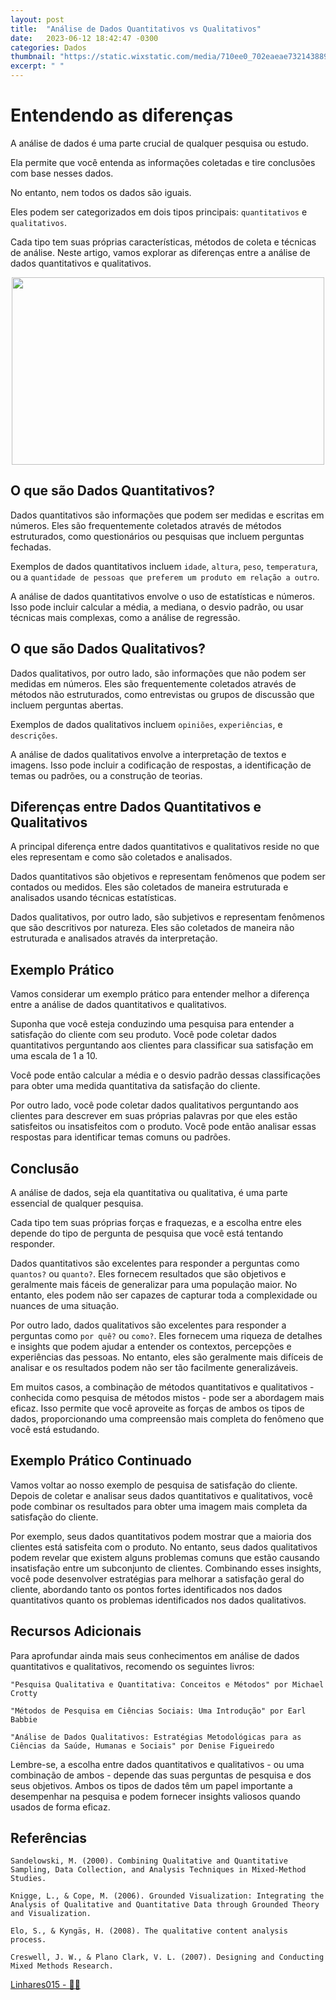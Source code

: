 ```yaml
---
layout: post
title:  "Análise de Dados Quantitativos vs Qualitativos"
date:   2023-06-12 18:42:47 -0300
categories: Dados
thumbnail: "https://static.wixstatic.com/media/710ee0_702eaeae73214388973a332943505000~mv2.jpg/v1/fill/w_2187,h_1640,al_c,q_90/710ee0_702eaeae73214388973a332943505000~mv2.webp"
excerpt: " "
---
```


# Entendendo as diferenças

A análise de dados é uma parte crucial de qualquer pesquisa ou estudo. 

Ela permite que você entenda as informações coletadas e tire conclusões com base nesses dados. 

No entanto, nem todos os dados são iguais. 

Eles podem ser categorizados em dois tipos principais: `quantitativos` e `qualitativos`. 

Cada tipo tem suas próprias características, métodos de coleta e técnicas de análise. Neste artigo, vamos explorar as diferenças entre a análise de dados quantitativos e qualitativos.

<p align="center">
  <img src="https://static.wixstatic.com/media/710ee0_702eaeae73214388973a332943505000~mv2.jpg/v1/fill/w_2187,h_1640,al_c,q_90/710ee0_702eaeae73214388973a332943505000~mv2.webp" width="500" height="300">
</p>

## O que são Dados Quantitativos?

Dados quantitativos são informações que podem ser medidas e escritas em números. Eles são frequentemente coletados através de métodos estruturados, como questionários ou pesquisas que incluem perguntas fechadas. 

Exemplos de dados quantitativos incluem `idade`, `altura`, `peso`, `temperatura`, ou a `quantidade de pessoas que preferem um produto em relação a outro`.

A análise de dados quantitativos envolve o uso de estatísticas e números. Isso pode incluir calcular a média, a mediana, o desvio padrão, ou usar técnicas mais complexas, como a análise de regressão.

## O que são Dados Qualitativos?

Dados qualitativos, por outro lado, são informações que não podem ser medidas em números. Eles são frequentemente coletados através de métodos não estruturados, como entrevistas ou grupos de discussão que incluem perguntas abertas. 

Exemplos de dados qualitativos incluem `opiniões`, `experiências`, e `descrições`.

A análise de dados qualitativos envolve a interpretação de textos e imagens. Isso pode incluir a codificação de respostas, a identificação de temas ou padrões, ou a construção de teorias.

## Diferenças entre Dados Quantitativos e Qualitativos

A principal diferença entre dados quantitativos e qualitativos reside no que eles representam e como são coletados e analisados.

Dados quantitativos são objetivos e representam fenômenos que podem ser contados ou medidos. Eles são coletados de maneira estruturada e analisados usando técnicas estatísticas.

Dados qualitativos, por outro lado, são subjetivos e representam fenômenos que são descritivos por natureza. Eles são coletados de maneira não estruturada e analisados através da interpretação.

## Exemplo Prático

Vamos considerar um exemplo prático para entender melhor a diferença entre a análise de dados quantitativos e qualitativos.

Suponha que você esteja conduzindo uma pesquisa para entender a satisfação do cliente com seu produto. Você pode coletar dados quantitativos perguntando aos clientes para classificar sua satisfação em uma escala de 1 a 10. 

Você pode então calcular a média e o desvio padrão dessas classificações para obter uma medida quantitativa da satisfação do cliente.

Por outro lado, você pode coletar dados qualitativos perguntando aos clientes para descrever em suas próprias palavras por que eles estão satisfeitos ou insatisfeitos com o produto. Você pode então analisar essas respostas para identificar temas comuns ou padrões.

## Conclusão

A análise de dados, seja ela quantitativa ou qualitativa, é uma parte essencial de qualquer pesquisa. 

Cada tipo tem suas próprias forças e fraquezas, e a escolha entre eles depende do tipo de pergunta de pesquisa que você está tentando responder.

Dados quantitativos são excelentes para responder a perguntas como `quantos?` ou `quanto?`. Eles fornecem resultados que são objetivos e geralmente mais fáceis de generalizar para uma população maior. No entanto, eles podem não ser capazes de capturar toda a complexidade ou nuances de uma situação.

Por outro lado, dados qualitativos são excelentes para responder a perguntas como `por quê?` ou `como?`. Eles fornecem uma riqueza de detalhes e insights que podem ajudar a entender os contextos, percepções e experiências das pessoas. No entanto, eles são geralmente mais difíceis de analisar e os resultados podem não ser tão facilmente generalizáveis.

Em muitos casos, a combinação de métodos quantitativos e qualitativos - conhecida como pesquisa de métodos mistos - pode ser a abordagem mais eficaz. Isso permite que você aproveite as forças de ambos os tipos de dados, proporcionando uma compreensão mais completa do fenômeno que você está estudando.

## Exemplo Prático Continuado

Vamos voltar ao nosso exemplo de pesquisa de satisfação do cliente. Depois de coletar e analisar seus dados quantitativos e qualitativos, você pode combinar os resultados para obter uma imagem mais completa da satisfação do cliente.

Por exemplo, seus dados quantitativos podem mostrar que a maioria dos clientes está satisfeita com o produto. No entanto, seus dados qualitativos podem revelar que existem alguns problemas comuns que estão causando insatisfação entre um subconjunto de clientes. Combinando esses insights, você pode desenvolver estratégias para melhorar a satisfação geral do cliente, abordando tanto os pontos fortes identificados nos dados quantitativos quanto os problemas identificados nos dados qualitativos.

## Recursos Adicionais

Para aprofundar ainda mais seus conhecimentos em análise de dados quantitativos e qualitativos, recomendo os seguintes livros:

    "Pesquisa Qualitativa e Quantitativa: Conceitos e Métodos" por Michael Crotty

    "Métodos de Pesquisa em Ciências Sociais: Uma Introdução" por Earl Babbie

    "Análise de Dados Qualitativos: Estratégias Metodológicas para as Ciências da Saúde, Humanas e Sociais" por Denise Figueiredo

Lembre-se, a escolha entre dados quantitativos e qualitativos - ou uma combinação de ambos - depende das suas perguntas de pesquisa e dos seus objetivos. Ambos os tipos de dados têm um papel importante a desempenhar na pesquisa e podem fornecer insights valiosos quando usados de forma eficaz.

## Referências

    Sandelowski, M. (2000). Combining Qualitative and Quantitative Sampling, Data Collection, and Analysis Techniques in Mixed-Method Studies.  

    Knigge, L., & Cope, M. (2006). Grounded Visualization: Integrating the Analysis of Qualitative and Quantitative Data through Grounded Theory and Visualization. 

    Elo, S., & Kyngäs, H. (2008). The qualitative content analysis process.

    Creswell, J. W., & Plano Clark, V. L. (2007). Designing and Conducting Mixed Methods Research.

[Linhares015 - 🧙‍♂️](https://github.com/Linhares015)